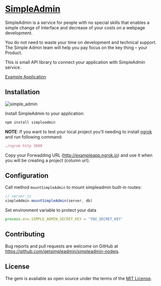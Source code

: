 # [SimpleAdmin](http://getsimpleadmin.com)

SimpleAdmin is a service for people with no special skills that enables a simple change of interface and decrease of your costs on a webpage development.

You do not need to waste your time on development and technical support. The Simple Admin team will help you pay focus on the key thing – your Product.

This is small API library to connect your application with SimpleAdmin service.

[Example Application][demo]

## Installation

![simple_admin](https://getsimpleadmin.com/assets/browser-60e23472a81b90d1de2caf52e02b982cba4d1db4215626352476670deed9dd25.png)

Install SimpleAdmin to your application:

```javascript
npm install simpleadmin
```

**NOTE**: If you want to test your local project you'll needing to install [ngrok][ngrok] and run following command:
```ruby
./ngrok http 3000
```

Copy your Forwadding URL (http://exampleapp.ngrok.io) and use it when you will be creating a project (column url).

## Configuration

Call method `mountSimpleAdmin` to mount simpleadmin built-in routes:

```javascript
// server.js
simpleAdmin.mountSimpleAdmin(server, db)
```

Set environment variable to protect your data

```javascript
process.env.SIMPLE_ADMIN_SECRET_KEY = 'YOU_SECRET_KEY'
```

## Contributing

Bug reports and pull requests are welcome on GitHub at https://github.com/getsimpleadmin/simpleadmin-nodejs.

## License

The gem is available as open source under the terms of the [MIT License](http://opensource.org/licenses/MIT).

[demo]: https://getsimpleadmin.com/en/demo/admin/resources?model_klass_name=Post
[ngrok]: https://ngrok.com/

